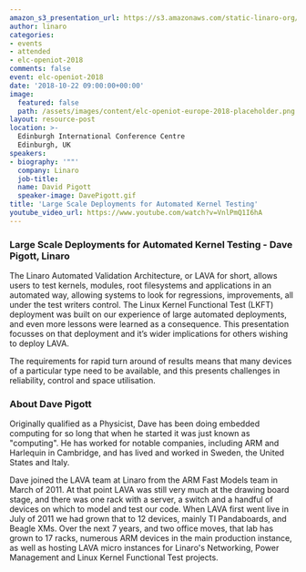 ```yaml
---
amazon_s3_presentation_url: https://s3.amazonaws.com/static-linaro-org/event-resources/elc-openiot-2018/elc-openiot-2018-large-scale-deployments-for-automated-kernel-testing.pdf
author: linaro
categories:
- events
- attended
- elc-openiot-2018
comments: false
event: elc-openiot-2018
date: '2018-10-22 09:00:00+00:00'
image:
  featured: false
  path: /assets/images/content/elc-openiot-europe-2018-placeholder.png
layout: resource-post
location: >-
  Edinburgh International Conference Centre
  Edinburgh, UK
speakers:
- biography: '""'
  company: Linaro
  job-title: 
  name: David Pigott
  speaker-image: DavePigott.gif
title: 'Large Scale Deployments for Automated Kernel Testing'
youtube_video_url: https://www.youtube.com/watch?v=VnlPmQ1I6hA
---
```

### Large Scale Deployments for Automated Kernel Testing - Dave Pigott, Linaro

The Linaro Automated Validation Architecture, or LAVA for short, allows users to test kernels, modules, root filesystems and applications in an automated way, allowing systems to look for regressions, improvements, all under the test writers control. The Linux Kernel Functional Test (LKFT) deployment was built on our experience of large automated deployments, and even more lessons were learned as a consequence. This presentation focusses on that deployment and it’s wider implications for others wishing to deploy LAVA.

The requirements for rapid turn around of results means that many devices of a particular type need to be available, and this presents challenges in reliability, control and space utilisation. 

### About Dave Pigott
Originally qualified as a Physicist, Dave has been doing embedded computing for so long that when he started it was just known as "computing". He has worked for notable companies, including ARM and Harlequin in Cambridge, and has lived and worked in Sweden, the United States and Italy.

Dave joined the LAVA team at Linaro from the ARM Fast Models team in March of 2011. At that point LAVA was still very much at the drawing board stage, and there was one rack with a server, a switch and a handful of devices on which to model and test our code. When LAVA first went live in July of 2011 we had grown that to 12 devices, mainly TI Pandaboards, and Beagle XMs.
Over the next 7 years, and two office moves, that lab has grown to 17 racks, numerous ARM devices in the main production instance, as well as hosting LAVA micro instances for Linaro's Networking, Power Management and Linux Kernel Functional Test projects.